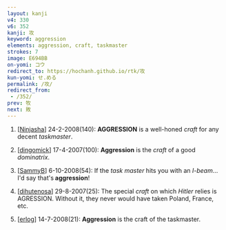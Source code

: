 ```yaml
---
layout: kanji
v4: 330
v6: 352
kanji: 攻
keyword: aggression
elements: aggression, craft, taskmaster
strokes: 7
image: E694BB
on-yomi: コウ
redirect_to: https://hochanh.github.io/rtk/攻
kun-yomi: せ.める
permalink: /攻/
redirect_from:
 - /352/
prev: 牧
next: 敗
---
```


1) [<a href="http://kanji.koohii.com/profile/Ninjasha">Ninjasha</a>] 24-2-2008(140): <strong>AGGRESSION</strong> is a well-honed <em>craft</em> for any decent <em>taskmaster</em>.

2) [<a href="http://kanji.koohii.com/profile/dingomick">dingomick</a>] 17-4-2007(100): <strong>Aggression</strong> is the <em>craft</em> of a good <em>dominatrix</em>.

3) [<a href="http://kanji.koohii.com/profile/SammyB">SammyB</a>] 6-10-2008(54): If the <em>task master</em> hits you with an <em>I-beam</em>... I&#039;d say that&#039;s<strong> aggression</strong>!

4) [<a href="http://kanji.koohii.com/profile/dihutenosa">dihutenosa</a>] 29-8-2007(25): The special <em>craft</em> on which <em>Hitler</em> relies is AGRESSION. Without it, they never would have taken Poland, France, etc.

5) [<a href="http://kanji.koohii.com/profile/erlog">erlog</a>] 14-7-2008(21): <strong>Aggression</strong> is the craft of the taskmaster.

